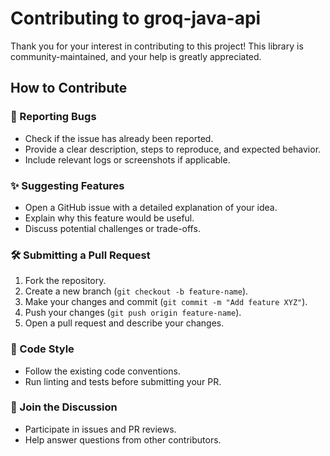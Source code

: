 # Contributing to groq-java-api

Thank you for your interest in contributing to this project! This library is community-maintained, and your help is greatly appreciated.

## How to Contribute

### 🐛 Reporting Bugs
- Check if the issue has already been reported.
- Provide a clear description, steps to reproduce, and expected behavior.
- Include relevant logs or screenshots if applicable.

### ✨ Suggesting Features
- Open a GitHub issue with a detailed explanation of your idea.
- Explain why this feature would be useful.
- Discuss potential challenges or trade-offs.

### 🛠 Submitting a Pull Request
1. Fork the repository.
2. Create a new branch (`git checkout -b feature-name`).
3. Make your changes and commit (`git commit -m "Add feature XYZ"`).
4. Push your changes (`git push origin feature-name`).
5. Open a pull request and describe your changes.

### 📜 Code Style
- Follow the existing code conventions.
- Run linting and tests before submitting your PR.

### 🤝 Join the Discussion
- Participate in issues and PR reviews.
- Help answer questions from other contributors.
